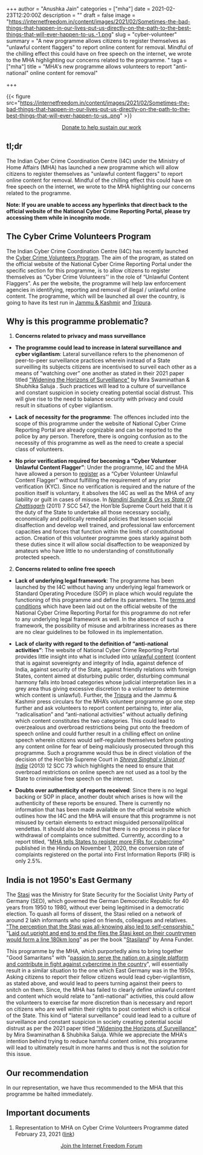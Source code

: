 +++
author = "Anushka Jain"
categories = ["mha"]
date = 2021-02-23T12:20:00Z
description = ""
draft = false
image = "https://internetfreedom.in/content/images/2021/02/Sometimes-the-bad-things-that-happen-in-our-lives-put-us-directly-on-the-path-to-the-best-things-that-will-ever-happen-to-us.-1.png"
slug = "cyber-volunteer"
summary = "A new programme allows citizens to register themselves as \"unlawful content flaggers\" to report online content for removal. Mindful of the chilling effect this could have on free speech on the internet, we wrote to the MHA highlighting our concerns related to the programme. "
tags = ["mha"]
title = "MHA's new programme allows volunteers to report \"anti-national\" online content for removal"

+++


{{< figure src="https://internetfreedom.in/content/images/2021/02/Sometimes-the-bad-things-that-happen-in-our-lives-put-us-directly-on-the-path-to-the-best-things-that-will-ever-happen-to-us..png" >}}

<div style="text-align:center;">
    <a href="https://internetfreedom.in/donate/" class="button">Donate to help sustain our work</a>
</div>

## **tl;dr**

The Indian Cyber Crime Coordination Centre (I4C) under the Ministry of Home Affairs (MHA) has launched a new programme which will allow citizens to register themselves as "unlawful content flaggers" to report online content for removal. Mindful of the chilling effect this could have on free speech on the internet, we wrote to the MHA highlighting our concerns related to the programme.

**Note: If you are unable to access any hyperlinks that direct back to the official website of the National Cyber Crime Reporting Portal, please try accessing them while in incognito mode.**

## The Cyber Crime Volunteers Program

The Indian Cyber Crime Coordination Centre (I4C) has recently launched the [Cyber Crime Volunteers Program](https://cybercrime.gov.in/Webform/cyber_volunteers_concept.aspx). The aim of the program, as stated on the official website of the National Cyber Crime Reporting Portal under the specific section for this programme,  is to allow citizens to register themselves as “Cyber Crime Volunteers'' in the role of  “Unlawful Content Flaggers”. As per the website, the programme will help law enforcement agencies in identifying, reporting and removal of illegal / unlawful online content. The programme, which will be launched all over the country, is going to have its test run in [Jammu & Kashmir](https://thewire.in/government/jammu-and-kashmir-police-cyber-volunteers) and [Tripura](https://tripurapolice.gov.in/files/uploaded-file/001bbb.pdf).

## Why is this programme problematic?

1. **Concerns related to privacy and mass surveillance**

*  **The programme could lead to increase in lateral surveillance and cyber vigilantism**: Lateral surveillance refers to the phenomenon of peer-to-peer surveillance practices wherein instead of a State surveilling its subjects citizens are incentivised to surveil each other as a means of “watching over” one another as stated in their 2021 paper titled ["Widening the Horizons of Surveillance"](http://https://cis-india.org/horizonsofsurveillance) by Mira Swaminathan & Shubhika Saluja . Such practices will lead to a culture of surveillance and constant suspicion in society creating potential social distrust. This will give rise to the need to balance security with privacy and could result in situations of cyber vigilantism. 

*  **Lack of necessity for the programme**: The offences included into the scope of this programme under the website of National Cyber Crime Reporting Portal are already cognizable and can be reported to the police by any person. Therefore,  there is ongoing confusion as to the necessity of this programme as well as the need to create a special class of volunteers.

*  **No prior verification required for becoming a “Cyber Volunteer Unlawful Content Flagger”**: Under the programme, I4C and the MHA have allowed a person to [register](https://cybercrime.gov.in/Webform/CyberVolunteerinstruction.aspx) as a “Cyber Volunteer Unlawful Content Flagger” without fulfilling the requirement of any prior verification (KYC). Since no verification is required and the nature of the position itself is voluntary, it absolves the I4C as well as the MHA of any liability or guilt in cases of misuse. In *[Nandini Sundar & Ors vs State Of Chattisgarh](http://https://indiankanoon.org/doc/920448/)* (2011) 7 SCC 547, the Hon’ble Supreme Court held that it is the duty of the State to undertake all those necessary socially, economically and politically remedial policies that lessen social disaffection and develop well trained, and professional law enforcement capacities and forces that function within the limits of constitutional action. Creation of this volunteer programme goes starkly against both these duties since it will allow social disaffection to be weaponized by amateurs who have little to no understanding of constitutionally protected speech. 

2. **Concerns related to online free speech**

*  **Lack of underlying legal framework**: The programme has been launched by the I4C without having any underlying legal framework or Standard Operating Procedure (SOP) in place which would regulate the functioning of this programme and define its parameters. The [terms and conditions](https://cybercrime.gov.in/Webform/cyber_volunteers_TnC.aspx) which have been laid out on the official website of the National Cyber Crime Reporting Portal for this programme do not refer to any underlying legal framework as well. In the absence of such a framework, the possibility of misuse and arbitrariness increases as there are no clear guidelines to be followed in its implementation. 

*  **Lack of clarity with regard to the definition of “anti-national activities”**: The website of National Cyber Crime Reporting Portal provides little insight into what is included into [unlawful content](https://cybercrime.gov.in/Webform/about_unlawful_content.aspx) (content that is against sovereignty and integrity of India, against defence of India, against security of the State, against friendly relations with foreign States, content aimed at disturbing public order, disturbing communal harmony falls into broad categories whose judicial interpretation lies in a grey area thus giving excessive discretion to a volunteer to determine which content is unlawful). Further, the [Tripura](http://tripurapolice.gov.in/files/uploaded-file/001bbb.pdf) and the Jammu & Kashmir press circulars for the MHA’s volunteer programme go one step further and ask volunteers to report content pertaining to, inter alia, “radicalisation” and “anti-national activities” without actually defining which content constitutes the two categories. This could lead to overzealous and overbroad restrictions being put onto the freedom of speech online and could further result in a chilling effect on online speech wherein citizens would self-regulate themselves before posting any content online for fear of being maliciously prosecuted through this programme. Such a programme would thus be in direct violation of the decision of the Hon’ble Supreme Court in [*Shreya Singhal v Union of India*](https://indiankanoon.org/doc/110813550/) (2013) 12 SCC 73 which highlights the need to ensure that overbroad restrictions on online speech are not used as a tool by the State to criminalise free speech on the internet. 

*  **Doubts over authenticity of reports received**: Since there is no legal backing or SOP in place, another doubt which arises is how will the authenticity of these reports be ensured. There is currently no information that has been made available on the official website which outlines how the I4C and the MHA will ensure that this programme is not misused by certain elements to extract misguided personal/political vendettas.  It should also be noted that there is no process in place for withdrawal of complaints once submitted. Currently, according to a report titled, “[MHA tells States to register more FIRs for cybercrime](https://www.thehindu.com/news/national/mha-tells-states-to-register-more-firs-for-cyber-crime/article32997209.ece#:~:text=Photo%20Credit%3A%20Reuters-,Ministry%20wants%20volunteers%20to%20report%20'unlawful%20content',.cybercrime.gov.in.)” published in the Hindu on November 1, 2020, the conversion rate of complaints registered on the portal into First Information Reports (FIR) is only 2.5%.

## India is not 1950's East Germany

The [Stasi](https://www.bstu.de/en/the-stasi/introduction/) was the Ministry for State Security for the Socialist Unity Party of Germany (SED), which governed the German Democratic Republic for 40 years from 1950 to 1980, without ever being legitimised in a democratic election. To quash all forms of dissent, the Stasi relied on a network of around 2 lakh informants who spied on friends, colleagues and relatives. ["The perception that the Stasi was all-knowing also led to self-censorship."](https://www.theatlantic.com/international/archive/2019/11/lingering-trauma-east-german-police-state/601669/) "[Laid out upright and end to end the files the Stasi kept on their countrymen would form a line 180km long](https://www.independent.co.uk/arts-entertainment/books/features/anna-funder-inside-the-real-room-101-732525.html)" as per the book "[Stasiland](https://www.goodreads.com/book/show/226369.Stasiland)" by Anna Funder.

This programme by the MHA, which purportedly aims to bring together "Good Samaritans" with "[passion to serve the nation on a single platform and contribute in fight against cybercrime in the country](https://cybercrime.gov.in/Webform/cyber_volunteers_concept.aspx)", will essentially result in a similar situation to the one which East Germany was in the 1950s. Asking citizens to report their fellow citizens would lead cyber-vigilantism, as stated above, and would lead to peers turning against their peers to snitch on them. Since, the MHA has failed to clearly define unlawful content and content which would relate to "anti-national" activities, this could allow the volunteers to exercise far more discretion than is necessary and report on citizens who are well within their rights to post content which is critical of the State. This kind of "lateral surveillance" could lead lead to a culture of surveillance and constant suspicion in society creating potential social distrust as per the 2021 paper titled ["Widening the Horizons of Surveillance"](http://https://cis-india.org/horizonsofsurveillance) by Mira Swaminathan & Shubhika Saluja. While we appreciate the MHA's intention behind trying to reduce harmful content online, this programme will lead to ultimately result in more harms and thus is not the solution for this issue.

## Our recommendation

In our representation, we have thus recommended to the MHA that this programme be halted immediately.

## Important documents

1. Representation to MHA on Cyber Crime Volunteers Programme dated February 23, 2021 ([link](https://drive.google.com/file/d/1ptH8jplyEBtr6jcQxyXv1sRUxSPuA9xr/view?usp=sharing))

<div style="text-align:center;">
    <a href="https://forum.internetfreedom.in/" class="button">Join the Internet Freedom Forum</a>
</div>



